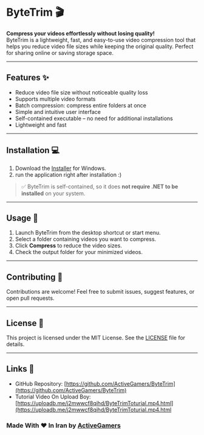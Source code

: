 # ByteTrim 🎬

**Compress your videos effortlessly without losing quality!**  
ByteTrim is a lightweight, fast, and easy-to-use video compression tool that helps you reduce video file sizes while keeping the original quality. Perfect for sharing online or saving storage space.

---

## Features ✨

- Reduce video file size without noticeable quality loss
- Supports multiple video formats
- Batch compression: compress entire folders at once
- Simple and intuitive user interface
- Self-contained executable – no need for additional installations
- Lightweight and fast

---

## Installation 💻

1. Download the [Installer](https://github.com/ActiveGamers/ByteTrim/releases) for Windows.
2. run the application right after installation :)

> ✅ ByteTrim is self-contained, so it does **not require .NET to be installed** on your system.

---

## Usage 🎥

1. Launch ByteTrim from the desktop shortcut or start menu.
2. Select a folder containing videos you want to compress.
3. Click **Compress** to reduce the video sizes.
4. Check the output folder for your minimized videos.

---

## Contributing 🤝

Contributions are welcome! Feel free to submit issues, suggest features, or open pull requests.

---

## License 📝

This project is licensed under the MIT License. See the [LICENSE](LICENSE) file for details.

---

## Links 🔗

- GitHub Repository: [https://github.com/ActiveGamers/ByteTrim](https://github.com/ActiveGamers/ByteTrim)
- Tutorial Video On Upload Boy: [https://uploadb.me/j2mwwcf8qihd/ByteTrimToturial.mp4.html](https://uploadb.me/j2mwwcf8qihd/ByteTrimToturial.mp4.html

### Made With ♥ In Iran by [ActiveGamers](https://github.com/ActiveGamers)
